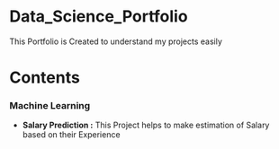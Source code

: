 # Data_Science_Portfolio

This Portfolio is Created to understand my projects easily

# Contents

### Machine Learning

* **Salary Prediction :** This Project helps to make estimation of Salary based on their Experience 


